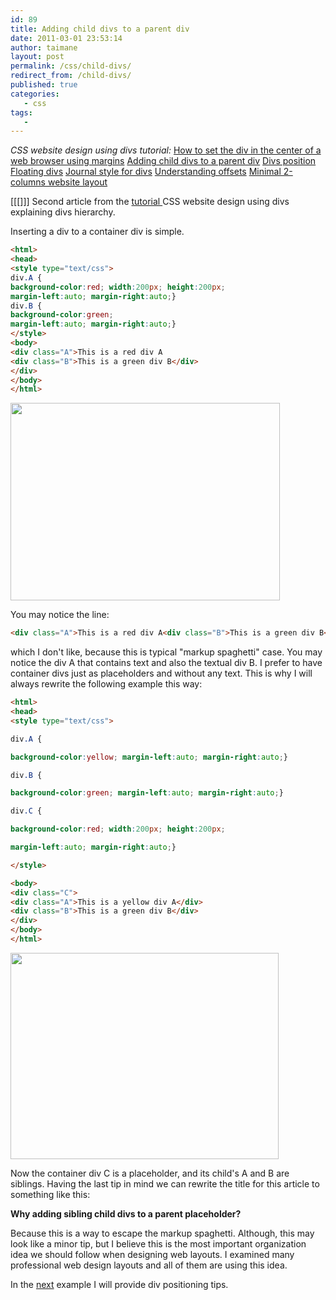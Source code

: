 ```yaml
---
id: 89
title: Adding child divs to a parent div
date: 2011-03-01 23:53:14
author: taimane
layout: post
permalink: /css/child-divs/
redirect_from: /child-divs/
published: true
categories:
   - css
tags:
   - 
---
```

_CSS website design using divs tutorial:_
<a href="https://programming-review.com/css/automargin/">How to set the div in the center of a web browser using margins</a>
<a href="https://programming-review.com/css/child-divs/">Adding child divs to a parent div</a>
<a href="https://programming-review.com/css/divs-positioning/">Divs position</a>
<a href="https://programming-review.com/css/floating-divs/">Floating divs</a>
<a href="https://programming-review.com/css/journal-style/">Journal style for divs</a>
<a href="https://programming-review.com/css/offset/">Understanding offsets</a>
<a href="https://programming-review.com/css/2-columns/">Minimal 2-columns website layout</a>

[[[]]]
Second article from the <a href="https://programming-review.com/cssdivs/">tutorial </a>CSS website design using divs explaining divs hierarchy.

Inserting a div to a container div is simple. 

```html
<html>
<head>
<style type="text/css">
div.A {
background-color:red; width:200px; height:200px; 
margin-left:auto; margin-right:auto;}
div.B {
background-color:green; 
margin-left:auto; margin-right:auto;}
</style>
<body>
<div class="A">This is a red div A
<div class="B">This is a green div B</div>
</div>
</body>
</html>
```



<a href="https://programming-review.com/wp-content/uploads/2011/03/2divs2.png"><img src="https://programming-review.com/wp-content/uploads/2011/03/2divs2.png" alt="" title="2divs2" width="431" height="316" class="aligncenter size-full wp-image-91" /></a>


You may notice the line:

```html
<div class="A">This is a red div A<div class="B">This is a green div B</div></div>
```


which I don't like, because this is typical "markup spaghetti" case. You may notice the div A that contains text and also the textual div B. I prefer to have container divs just as placeholders and without any text. This is why I will always rewrite the following example this way:



```html
<html>
<head>
<style type="text/css">

div.A {

background-color:yellow; margin-left:auto; margin-right:auto;}

div.B {

background-color:green; margin-left:auto; margin-right:auto;}

div.C {

background-color:red; width:200px; height:200px; 

margin-left:auto; margin-right:auto;}

</style>

<body>
<div class="C">
<div class="A">This is a yellow div A</div>
<div class="B">This is a green div B</div>
</div>
</body>
</html>
```


<a href="https://programming-review.com/wp-content/uploads/2011/03/3divs.png"><img src="https://programming-review.com/wp-content/uploads/2011/03/3divs.png" alt="" title="3divs" width="429" height="330" class="aligncenter size-full wp-image-92" /></a>

 

Now the container div C is a placeholder, and its child's A and B are siblings. Having the last tip in mind we can rewrite the title for this article to something like this:



**Why adding sibling child divs to a parent placeholder?**

Because this is a way to escape the markup spaghetti. Although, this may look like a minor tip, but I believe this is the most important organization idea we should follow when designing web layouts. I examined many professional web design layouts and all of them are using this idea.

In the <a href="https://programming-review.com/divs-positioning/">next</a> example I will provide div positioning tips.


